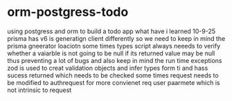 # orm-postgress-todo
using postgress and orm to build a todo app
what have i learned  10-9-25
prisma has v6 is generatign client differently so we need to keep in mind the prisma gneerator loaciotn 
some times types script always neeeds to verify whether a vaiarble is not going to be null if its returned value may be null thus preventing a lot of bugs and also keep in mind the run time exceptions 
zod is used to creat validation objects and infer types form ti and hass sucess returned which needs to be checked 
some times request needs to be modified to authrequest for more convienet req user paarmete which is not intrinsic to request 

